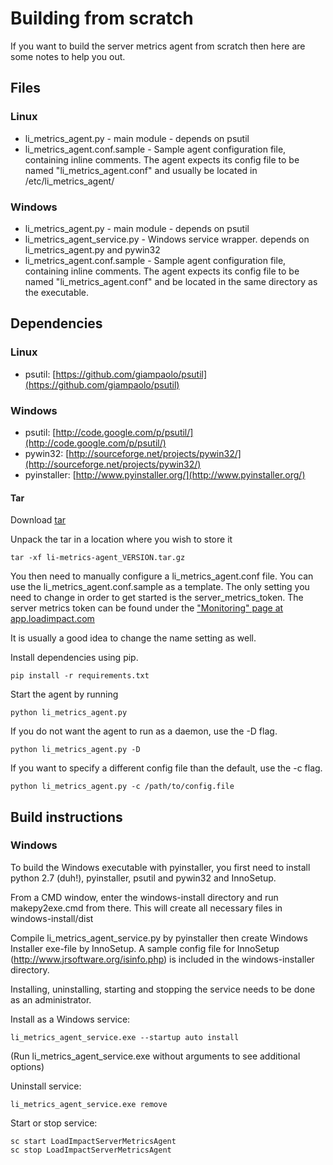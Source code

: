 Building from scratch
=====================

If you want to build the server metrics agent from scratch then here are some notes to help you out.


Files
-----

### Linux
* li\_metrics\_agent.py - main module - depends on psutil 
* li\_metrics\_agent.conf.sample - Sample agent configuration file, containing inline comments. The agent expects its config file to be named "li\_metrics\_agent.conf" and usually be located in /etc/li\_metrics\_agent/

### Windows
* li\_metrics\_agent.py - main module - depends on psutil 
* li\_metrics\_agent_service.py - Windows service wrapper. depends on li\_metrics\_agent.py and pywin32
* li\_metrics\_agent.conf.sample - Sample agent configuration file, containing inline comments. The agent expects its config file to be named "li\_metrics\_agent.conf" and be located in the same directory as the executable.

Dependencies
------------
### Linux
* psutil: [https://github.com/giampaolo/psutil](https://github.com/giampaolo/psutil)

### Windows
* psutil: [http://code.google.com/p/psutil/](http://code.google.com/p/psutil/)
* pywin32: [http://sourceforge.net/projects/pywin32/](http://sourceforge.net/projects/pywin32/)
* pyinstaller: [http://www.pyinstaller.org/](http://www.pyinstaller.org/)

#### Tar
Download [tar](https://s3.amazonaws.com/loadimpact/server-metrics-agent/li-metrics-agent_1.1.tar.gz)

Unpack the tar in a location where you wish to store it 
```
tar -xf li-metrics-agent_VERSION.tar.gz
```
You then need to manually configure a li\_metrics\_agent.conf file. You can use the li\_metrics\_agent.conf.sample as a template. The only setting you need to change in order to get started is the server\_metrics\_token. The server metrics token can be found under the ["Monitoring" page at app.loadimpact.com](https://app.loadimpact.com/server-agents/load-impact)

It is usually a good idea to change the name setting as well.

Install dependencies using pip.
```
pip install -r requirements.txt
```

Start the agent by running
```
python li_metrics_agent.py
```
If you do not want the agent to run as a daemon, use the -D flag.
```
python li_metrics_agent.py -D
```
If you want to specify a different config file than the default, use the -c flag.
```
python li_metrics_agent.py -c /path/to/config.file
```


Build instructions
------------------
### Windows
To build the Windows executable with pyinstaller, you first need to install python 2.7 (duh!), pyinstaller, psutil and pywin32 and InnoSetup.

From a CMD window, enter the windows-install directory and run makepy2exe.cmd from there. This will create all necessary files in windows-install/dist

Compile li\_metrics\_agent_service.py by pyinstaller then create Windows Installer exe-file by InnoSetup. A sample config file for InnoSetup (http://www.jrsoftware.org/isinfo.php) is included in the windows-installer directory. 

Installing, uninstalling, starting and stopping the service needs to be done as an administrator.

Install as a Windows service:
```
li_metrics_agent_service.exe --startup auto install
```
(Run li\_metrics\_agent_service.exe without arguments to see additional options)

Uninstall service:
```
li_metrics_agent_service.exe remove
```

Start or stop service:
```
sc start LoadImpactServerMetricsAgent
sc stop LoadImpactServerMetricsAgent
```

